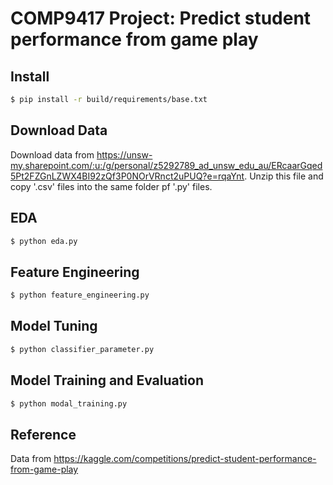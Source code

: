 # COMP9417 Project: Predict student performance from game play

## Install
```sh
$ pip install -r build/requirements/base.txt
```

## Download Data
Download data from https://unsw-my.sharepoint.com/:u:/g/personal/z5292789_ad_unsw_edu_au/ERcaarGqed5Pt2FZGnLZWX4BI92zQf3P0NOrVRnct2uPUQ?e=rqaYnt. Unzip this file and copy '.csv' files into the same folder pf '.py' files.

## EDA
```sh
$ python eda.py
```

## Feature Engineering
```sh
$ python feature_engineering.py
```

## Model Tuning
```sh
$ python classifier_parameter.py
```

## Model Training and Evaluation
```sh
$ python modal_training.py
```
## Reference
Data from https://kaggle.com/competitions/predict-student-performance-from-game-play

